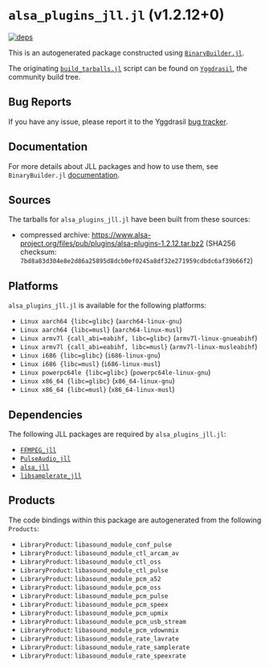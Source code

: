 # `alsa_plugins_jll.jl` (v1.2.12+0)

[![deps](https://juliahub.com/docs/alsa_plugins_jll/deps.svg)](https://juliahub.com/ui/Packages/General/alsa_plugins_jll/)

This is an autogenerated package constructed using [`BinaryBuilder.jl`](https://github.com/JuliaPackaging/BinaryBuilder.jl).

The originating [`build_tarballs.jl`](https://github.com/JuliaPackaging/Yggdrasil/blob/3e1122226372ea92f1009dadee098bac647b7486/A/alsa_plugins/build_tarballs.jl) script can be found on [`Yggdrasil`](https://github.com/JuliaPackaging/Yggdrasil/), the community build tree.

## Bug Reports

If you have any issue, please report it to the Yggdrasil [bug tracker](https://github.com/JuliaPackaging/Yggdrasil/issues).

## Documentation

For more details about JLL packages and how to use them, see `BinaryBuilder.jl` [documentation](https://docs.binarybuilder.org/stable/jll/).

## Sources

The tarballs for `alsa_plugins_jll.jl` have been built from these sources:

* compressed archive: https://www.alsa-project.org/files/pub/plugins/alsa-plugins-1.2.12.tar.bz2 (SHA256 checksum: `7bd8a83d304e8e2d86a25895d8dcb0ef0245a8df32e271959cdbdc6af39b66f2`)

## Platforms

`alsa_plugins_jll.jl` is available for the following platforms:

* `Linux aarch64 {libc=glibc}` (`aarch64-linux-gnu`)
* `Linux aarch64 {libc=musl}` (`aarch64-linux-musl`)
* `Linux armv7l {call_abi=eabihf, libc=glibc}` (`armv7l-linux-gnueabihf`)
* `Linux armv7l {call_abi=eabihf, libc=musl}` (`armv7l-linux-musleabihf`)
* `Linux i686 {libc=glibc}` (`i686-linux-gnu`)
* `Linux i686 {libc=musl}` (`i686-linux-musl`)
* `Linux powerpc64le {libc=glibc}` (`powerpc64le-linux-gnu`)
* `Linux x86_64 {libc=glibc}` (`x86_64-linux-gnu`)
* `Linux x86_64 {libc=musl}` (`x86_64-linux-musl`)

## Dependencies

The following JLL packages are required by `alsa_plugins_jll.jl`:

* [`FFMPEG_jll`](https://github.com/JuliaBinaryWrappers/FFMPEG_jll.jl)
* [`PulseAudio_jll`](https://github.com/JuliaBinaryWrappers/PulseAudio_jll.jl)
* [`alsa_jll`](https://github.com/JuliaBinaryWrappers/alsa_jll.jl)
* [`libsamplerate_jll`](https://github.com/JuliaBinaryWrappers/libsamplerate_jll.jl)

## Products

The code bindings within this package are autogenerated from the following `Products`:

* `LibraryProduct`: `libasound_module_conf_pulse`
* `LibraryProduct`: `libasound_module_ctl_arcam_av`
* `LibraryProduct`: `libasound_module_ctl_oss`
* `LibraryProduct`: `libasound_module_ctl_pulse`
* `LibraryProduct`: `libasound_module_pcm_a52`
* `LibraryProduct`: `libasound_module_pcm_oss`
* `LibraryProduct`: `libasound_module_pcm_pulse`
* `LibraryProduct`: `libasound_module_pcm_speex`
* `LibraryProduct`: `libasound_module_pcm_upmix`
* `LibraryProduct`: `libasound_module_pcm_usb_stream`
* `LibraryProduct`: `libasound_module_pcm_vdownmix`
* `LibraryProduct`: `libasound_module_rate_lavrate`
* `LibraryProduct`: `libasound_module_rate_samplerate`
* `LibraryProduct`: `libasound_module_rate_speexrate`
